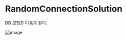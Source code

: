 # RandomConnectionSolution


DB 모형은 다음과 같다.

![image](https://user-images.githubusercontent.com/54873618/168939429-71895b80-542d-4e80-b348-2f2b76f55b96.png)
